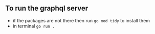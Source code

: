 ## To run the graphql server

- if the packages are not there then run `go mod tidy` to install them
- in terminal `go run .`
